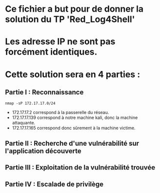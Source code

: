 # Ce fichier a but pour de donner la solution du TP 'Red_Log4Shell'
# Les adresse IP ne sont pas forcément identiques.
# Cette solution sera en 4 parties :
## Partie   I : Reconnaissance
`nmap -sP 172.17.17.0/24`
- 172.17.17.2 correspond à la passerelle du réseau.
- 172.17.17.139 correspond à notre machine kali, donc la machine attaquante.
- 172.17.17.165 correspond donc sûrement à la machine victime.


## Partie  II : Recherche d'une vulnérabilité sur l'application découverte


## Partie III : Exploitation de la vulnérabilité trouvée


## Partie  IV : Escalade de privilège


